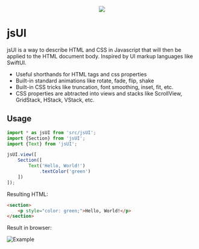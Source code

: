 <p align=center>
	<img src="https://i.imgur.com/HnRViVq.png"/>
</p>

# jsUI

jsUI is a way to describe HTML and CSS in Javascript that will then be applied to the HTML document body. Inspired by UI markup languages like SwiftUI.

 - Useful shorthands for HTML tags and css properties
 - Built-in standard animations like rotate, fade, flip, shake
 - Built-in CSS tricks like truncation, font smoothing, inset, fit, etc.
 - CSS properties are abtracted into views and stacks like ScrollView, GridStack, HStack, VStack, etc.
 

## Usage

```javascript
import * as jsUI from 'src/jsUI';
import {Section} from 'jsUI';
import {Text} from 'jsUI';

jsUI.view([
	Section([
		Text('Hello, World!')
			.textColor('green')
	])
]);
```

Resulting HTML:

```html
<section>
    <p style="color: green;">Hello, World!</p>
</section>
```

Result in browser:

![Example](https://i.imgur.com/8MgKcE4.png)
